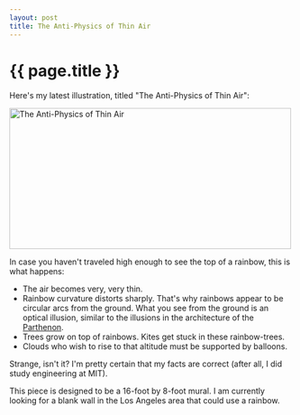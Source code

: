 ```yaml
---
layout: post
title: The Anti-Physics of Thin Air
---
```


{{ page.title }}
================

Here's my latest illustration, titled "The Anti-Physics of Thin Air":

<a href="http://www.flickr.com/photos/orangepulp/7071320465/" title="The Anti-Physics of Thin Air by oranges, on Flickr"><img src="http://farm6.staticflickr.com/5346/7071320465_784951e8f5.jpg" width="500" height="250" alt="The Anti-Physics of Thin Air"></a>

In case you haven't traveled high enough to see the top of a rainbow, this is what happens: 

* The air becomes very, very thin.
* Rainbow curvature distorts sharply. That's why rainbows appear to be circular arcs from the ground. What you see from the ground is an optical illusion, similar to the illusions in the architecture of the [Parthenon](http://en.wikipedia.org/wiki/Parthenon).
* Trees grow on top of rainbows. Kites get stuck in these rainbow-trees.
* Clouds who wish to rise to that altitude must be supported by balloons.

Strange, isn't it?  I'm pretty certain that my facts are correct (after all, I did study engineering at MIT).

This piece is designed to be a 16-foot by 8-foot mural.  I am currently looking for a blank wall in the Los Angeles area that could use a rainbow.
